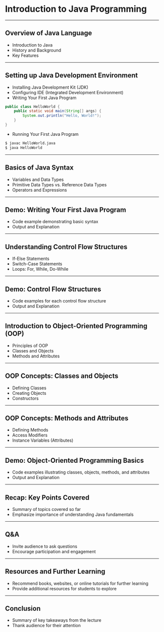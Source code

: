 # Introduction to Java Programming

---

## Overview of Java Language

- Introduction to Java
- History and Background
- Key Features

---

## Setting up Java Development Environment

- Installing Java Development Kit (JDK)
- Configuring IDE (Integrated Development Environment)
- Writing Your First Java Program

```java
public class HelloWorld {
    public static void main(String[] args) {
        System.out.println("Hello, World!");
    }
}
```

- Running Your First Java Program

```bash
$ javac HelloWorld.java
$ java HelloWorld
```

---

## Basics of Java Syntax

- Variables and Data Types
- Primitive Data Types vs. Reference Data Types
- Operators and Expressions

---

## Demo: Writing Your First Java Program

- Code example demonstrating basic syntax
- Output and Explanation

---

## Understanding Control Flow Structures

- If-Else Statements
- Switch-Case Statements
- Loops: For, While, Do-While

---

## Demo: Control Flow Structures

- Code examples for each control flow structure
- Output and Explanation

---

## Introduction to Object-Oriented Programming (OOP)

- Principles of OOP
- Classes and Objects
- Methods and Attributes

---

## OOP Concepts: Classes and Objects

- Defining Classes
- Creating Objects
- Constructors

---

## OOP Concepts: Methods and Attributes

- Defining Methods
- Access Modifiers
- Instance Variables (Attributes)

---

## Demo: Object-Oriented Programming Basics

- Code examples illustrating classes, objects, methods, and attributes
- Output and Explanation

---

## Recap: Key Points Covered

- Summary of topics covered so far
- Emphasize importance of understanding Java fundamentals

---

## Q&A

- Invite audience to ask questions
- Encourage participation and engagement

---

## Resources and Further Learning

- Recommend books, websites, or online tutorials for further learning
- Provide additional resources for students to explore

---

## Conclusion

- Summary of key takeaways from the lecture
- Thank audience for their attention
